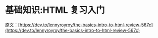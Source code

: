 # 基础知识:HTML 复习入门

原文：[https://dev.to/lennyroyroy/the-basics-intro-to-html-review-567c](https://dev.to/lennyroyroy/the-basics-intro-to-html-review-567c)